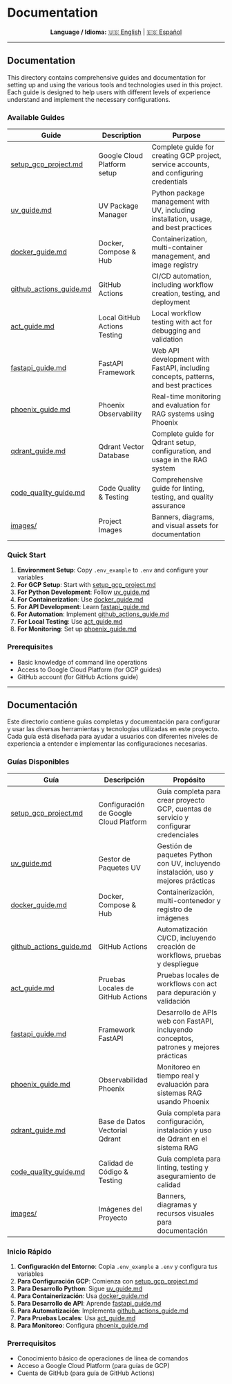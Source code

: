 # Documentation

<div align="center">

**Language / Idioma:**
[🇺🇸 English](#documentation) | [🇪🇸 Español](#documentación)

</div>

---

## Documentation

This directory contains comprehensive guides and documentation for setting up and using the various tools and technologies used in this project. Each guide is designed to help users with different levels of experience understand and implement the necessary configurations.

### Available Guides

| Guide | Description | Purpose |
|-------|-------------|---------|
| [setup_gcp_project.md](setup_gcp_project.md) | Google Cloud Platform setup | Complete guide for creating GCP project, service accounts, and configuring credentials |
| [uv_guide.md](uv_guide.md) | UV Package Manager | Python package management with UV, including installation, usage, and best practices |
| [docker_guide.md](docker_guide.md) | Docker, Compose & Hub | Containerization, multi-container management, and image registry |
| [github_actions_guide.md](github_actions_guide.md) | GitHub Actions | CI/CD automation, including workflow creation, testing, and deployment |
| [act_guide.md](act_guide.md) | Local GitHub Actions Testing | Local workflow testing with act for debugging and validation |
| [fastapi_guide.md](fastapi_guide.md) | FastAPI Framework | Web API development with FastAPI, including concepts, patterns, and best practices |
| [phoenix_guide.md](phoenix_guide.md) | Phoenix Observability | Real-time monitoring and evaluation for RAG systems using Phoenix |
| [qdrant_guide.md](qdrant_guide.md) | Qdrant Vector Database | Complete guide for Qdrant setup, configuration, and usage in the RAG system |
| [code_quality_guide.md](code_quality_guide.md) | Code Quality & Testing | Comprehensive guide for linting, testing, and quality assurance |
| [images/](images/) | Project Images | Banners, diagrams, and visual assets for documentation |

### Quick Start

1. **Environment Setup**: Copy `.env_example` to `.env` and configure your variables
2. **For GCP Setup**: Start with [setup_gcp_project.md](setup_gcp_project.md)
3. **For Python Development**: Follow [uv_guide.md](uv_guide.md)
4. **For Containerization**: Use [docker_guide.md](docker_guide.md)
5. **For API Development**: Learn [fastapi_guide.md](fastapi_guide.md)
6. **For Automation**: Implement [github_actions_guide.md](github_actions_guide.md)
7. **For Local Testing**: Use [act_guide.md](act_guide.md)
8. **For Monitoring**: Set up [phoenix_guide.md](phoenix_guide.md)

### Prerequisites

- Basic knowledge of command line operations
- Access to Google Cloud Platform (for GCP guides)
- GitHub account (for GitHub Actions guide)

---

## Documentación

Este directorio contiene guías completas y documentación para configurar y usar las diversas herramientas y tecnologías utilizadas en este proyecto. Cada guía está diseñada para ayudar a usuarios con diferentes niveles de experiencia a entender e implementar las configuraciones necesarias.

### Guías Disponibles

| Guía | Descripción | Propósito |
|------|-------------|-----------|
| [setup_gcp_project.md](setup_gcp_project.md) | Configuración de Google Cloud Platform | Guía completa para crear proyecto GCP, cuentas de servicio y configurar credenciales |
| [uv_guide.md](uv_guide.md) | Gestor de Paquetes UV | Gestión de paquetes Python con UV, incluyendo instalación, uso y mejores prácticas |
| [docker_guide.md](docker_guide.md) | Docker, Compose & Hub | Containerización, multi-contenedor y registro de imágenes |
| [github_actions_guide.md](github_actions_guide.md) | GitHub Actions | Automatización CI/CD, incluyendo creación de workflows, pruebas y despliegue |
| [act_guide.md](act_guide.md) | Pruebas Locales de GitHub Actions | Pruebas locales de workflows con act para depuración y validación |
| [fastapi_guide.md](fastapi_guide.md) | Framework FastAPI | Desarrollo de APIs web con FastAPI, incluyendo conceptos, patrones y mejores prácticas |
| [phoenix_guide.md](phoenix_guide.md) | Observabilidad Phoenix | Monitoreo en tiempo real y evaluación para sistemas RAG usando Phoenix |
| [qdrant_guide.md](qdrant_guide.md) | Base de Datos Vectorial Qdrant | Guía completa para configuración, instalación y uso de Qdrant en el sistema RAG |
| [code_quality_guide.md](code_quality_guide.md) | Calidad de Código & Testing | Guía completa para linting, testing y aseguramiento de calidad |
| [images/](images/) | Imágenes del Proyecto | Banners, diagramas y recursos visuales para documentación |

### Inicio Rápido

1. **Configuración del Entorno**: Copia `.env_example` a `.env` y configura tus variables
2. **Para Configuración GCP**: Comienza con [setup_gcp_project.md](setup_gcp_project.md)
3. **Para Desarrollo Python**: Sigue [uv_guide.md](uv_guide.md)
4. **Para Containerización**: Usa [docker_guide.md](docker_guide.md)
5. **Para Desarrollo de API**: Aprende [fastapi_guide.md](fastapi_guide.md)
6. **Para Automatización**: Implementa [github_actions_guide.md](github_actions_guide.md)
7. **Para Pruebas Locales**: Usa [act_guide.md](act_guide.md)
8. **Para Monitoreo**: Configura [phoenix_guide.md](phoenix_guide.md)

### Prerrequisitos

- Conocimiento básico de operaciones de línea de comandos
- Acceso a Google Cloud Platform (para guías de GCP)
- Cuenta de GitHub (para guía de GitHub Actions)
